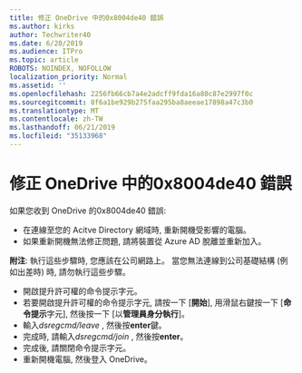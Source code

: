 ```yaml
---
title: 修正 OneDrive 中的0x8004de40 錯誤
ms.author: kirks
author: Techwriter40
ms.date: 6/20/2019
ms.audience: ITPro
ms.topic: article
ROBOTS: NOINDEX, NOFOLLOW
localization_priority: Normal
ms.assetid: ''
ms.openlocfilehash: 2256fb66cb7a4e2adcff9fda16a80c87e2997f0c
ms.sourcegitcommit: 8f6a1be929b275faa295ba8aeeae17898a47c3b0
ms.translationtype: MT
ms.contentlocale: zh-TW
ms.lasthandoff: 06/21/2019
ms.locfileid: "35133968"
---
```

# <a name="fix-0x8004de40-error-in-onedrive"></a>修正 OneDrive 中的0x8004de40 錯誤

如果您收到 OneDrive 的0x8004de40 錯誤:

- 在連線至您的 Acitve Directory 網域時, 重新開機受影響的電腦。
- 如果重新開機無法修正問題, 請將裝置從 Azure AD 脫離並重新加入。 

**附注**: 執行這些步驟時, 您應該在公司網路上。 當您無法連線到公司基礎結構 (例如出差時) 時, 請勿執行這些步驟。 

- 開啟提升許可權的命令提示字元。 
- 若要開啟提升許可權的命令提示字元, 請按一下 [**開始**], 用滑鼠右鍵按一下 [**命令提示**字元], 然後按一下 [以**管理員身分執行**]。
- 輸入*dsregcmd/leave* , 然後按**enter**鍵。
- 完成時, 請輸入*dsregcmd/join* , 然後按**enter**。
- 完成後, 請關閉命令提示字元。
- 重新開機電腦, 然後登入 OneDrive。